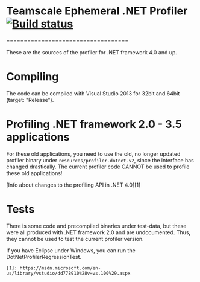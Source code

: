 # Teamscale Ephemeral .NET Profiler [![Build status](https://ci.appveyor.com/api/projects/status/mhdeqjyg3u3osjm6/branch/master?svg=true)](https://ci.appveyor.com/project/mpdeimos/teamscale-profiler-dotnet/branch/master)
===================================

These are the sources of the profiler for .NET framework 4.0 and up.

# Compiling

The code can be compiled with Visual Studio 2013 for 32bit and 64bit (target: "Release").

# Profiling .NET framework 2.0 - 3.5 applications

For these old applications, you need to use the old, no longer updated profiler binary under `resources/profiler-dotnet-v2`, since the interface has changed drastically.
The current profiler code CANNOT be used to profile these old applications!

[Info about changes to the profiling API in .NET 4.0][1]

# Tests

There is some code and precompiled binaries under test-data, but these were all produced with .NET framework 2.0 and are undocumented. Thus, they cannot be used to test the current profiler version.

If you have Eclipse under Windows, you can run the DotNetProfilerRegressionTest.


    [1]: https://msdn.microsoft.com/en-us/library/vstudio/dd778910%28v=vs.100%29.aspx
